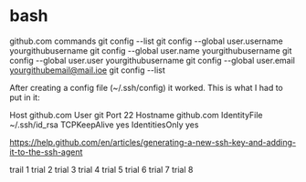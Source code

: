 # bash
github.com commands
git config --list
git config --global user.username yourgithubusername
git config --global user.name yourgithubusername
git config --global user.user yourgithubusername
git config --global user.email yourgithubemail@mail.ioe
git config --list

After creating a config file (~/.ssh/config) it worked. This is what I had to put in it:

Host github.com
User git
Port 22
Hostname github.com
IdentityFile ~/.ssh/id_rsa
TCPKeepAlive yes
IdentitiesOnly yes


https://help.github.com/en/articles/generating-a-new-ssh-key-and-adding-it-to-the-ssh-agent


trail 1
trial 2
trial 3
trial 4
trial 5
trial 6
trial 7
trial 8
